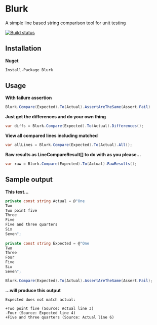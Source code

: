 # Blurk
A simple line based string comparison tool for unit testing

[![Build status](https://ci.appveyor.com/api/projects/status/51qn88aqwojtp97u?svg=true)](https://ci.appveyor.com/project/tristanmenzel/blurk)

## Installation

**Nuget**
```ps
Install-Package Blurk
```

## Usage

**With failure assertion**

```cs
Blurk.Compare(Expected).To(Actual).AssertAreTheSame(Assert.Fail)
```

**Just get the differences and do your own thing**

```cs
var diffs = Blurk.Compare(Expected).To(Actual).Differences();
```

**View all compared lines including matched**

```cs
var allLines = Blurk.Compare(Expected).To(Actual).All();
```

**Raw results as LineCompareResult[] to do with as you please...**
```cs
var raw = Blurk.Compare(Expected).To(Actual).RawResults();
```

## Sample output

**This test...**
```cs
private const string Actual = @"One
Two
Two point five
Three
Five
Five and three quarters
Six
Seven";
    
private const string Expected = @"One
Two
Three
Four
Five
Six
Seven";

Blurk.Compare(Expected).To(Actual).AssertAreTheSame(Assert.Fail);
```
**...will produce this output**
```
Expected does not match actual: 

+Two point five (Source: Actual line 3)
-Four (Source: Expected line 4)
+Five and three quarters (Source: Actual line 6)
```
